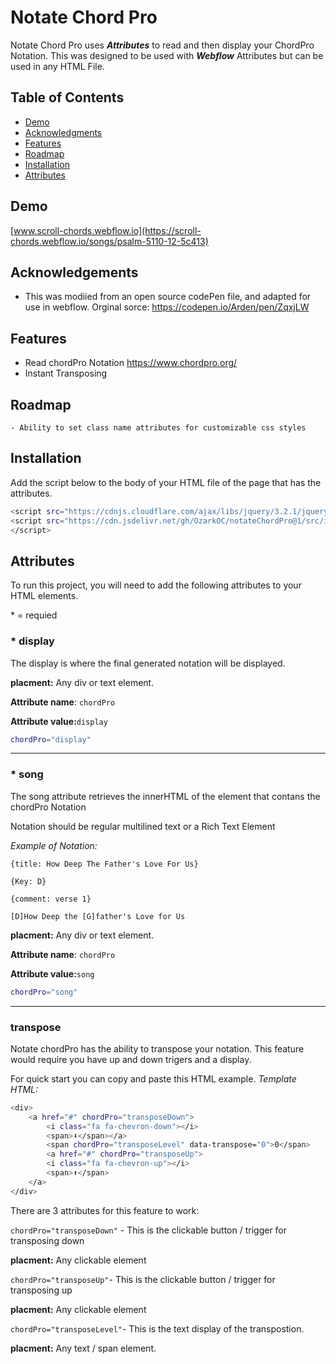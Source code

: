 # Notate Chord Pro

Notate Chord Pro uses **_Attributes_** to read and then display your ChordPro Notation.
This was designed to be used with **_Webflow_** Attributes but can be used in any HTML File.

## Table of Contents

- [Demo](#demo)
- [Acknowledgments](#acknowledgements)
- [Features](#features)
- [Roadmap](#roadmap)
- [Installation](#installation)
- [Attributes](#attributes)

## Demo

[www.scroll-chords.webflow.io](https://scroll-chords.webflow.io/songs/psalm-5110-12-5c413)

## Acknowledgements

- This was modiied from an open source codePen file, and adapted for use in webflow. Orginal sorce: https://codepen.io/Arden/pen/ZqxjLW

## Features

- Read chordPro Notation https://www.chordpro.org/
- Instant Transposing

## Roadmap

    - Ability to set class name attributes for customizable css styles

## Installation

Add the script below to the body of your HTML file of the page that has the attributes.

```bash
<script src="https://cdnjs.cloudflare.com/ajax/libs/jquery/3.2.1/jquery.min.js"></script>
<script src="https://cdn.jsdelivr.net/gh/OzarkOC/notateChordPro@1/src/index.ts">
</script>
```

## Attributes

To run this project, you will need to add the following attributes to your HTML elements.

\* = requied

### \* **display**

The display is where the final generated notation will be displayed.

**placment:** Any div or text element.

**Attribute name**: `chordPro`

**Attribute value:**`display`

```bash
chordPro="display"
```

<hr>

### \* **song**

The song attribute retrieves the innerHTML of the element that contans the chordPro Notation

Notation should be regular multilined text or a Rich Text Element

_Example of Notation:_

`{title: How Deep The Father's Love For Us}`

`{Key: D}`

`{comment: verse 1}`

`[D]How Deep the [G]father's Love for Us`

**placment:** Any div or text element.

**Attribute name**: `chordPro`

**Attribute value:**`song`

```bash
chordPro="song"
```

<hr>

### **transpose**

Notate chordPro has the ability to transpose your notation. This feature would require you have up and down trigers and a display.

For quick start you can copy and paste this HTML example.
_Template HTML:_

```bash
<div>
    <a href="#" chordPro="transposeDown">
        <i class="fa fa-chevron-down"></i>
        <span>⬇</span></a>
        <span chordPro="transposeLevel" data-transpose="0">0</span>
        <a href="#" chordPro="transposeUp">
        <i class="fa fa-chevron-up"></i>
        <span>⬆</span>
    </a>
</div>
```

There are 3 attributes for this feature to work:

`chordPro="transposeDown"` - This is the clickable button / trigger for transposing down

**placment:** Any clickable element

`chordPro="transposeUp"`- This is the clickable button / trigger for transposing up

**placment:** Any clickable element

`chordPro="transposeLevel"`- This is the text display of the transpostion.

**placment:** Any text / span element.

